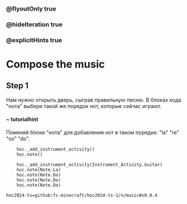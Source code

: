 ### @flyoutOnly true
### @hideIteration true
### @explicitHints true

# Compose the music

## Step 1
Нам нужно открыть дверь, сыграв правильную песню. В блоках кода "нота" выбери такой же порядок нот, которые сейчас играют.

#### ~ tutorialhint
Поменяй блоки "нота" для добавления нот в таком порядке: "la" "re" "so" "do".


```ghost
    hoc._add_instrument_activity()
    hoc.note()
```
```template
    hoc._add_instrument_activity(Instrument_Activity.Guitar)
    hoc.note(Note.La)
    hoc.note(Note.Do) 
    hoc.note(Note.Do)
    hoc.note(Note.Do)     
```

```package
hoc2024-ts=github:fc-minecraft/hoc2024-ts-1/n/music#v0.0.4
```